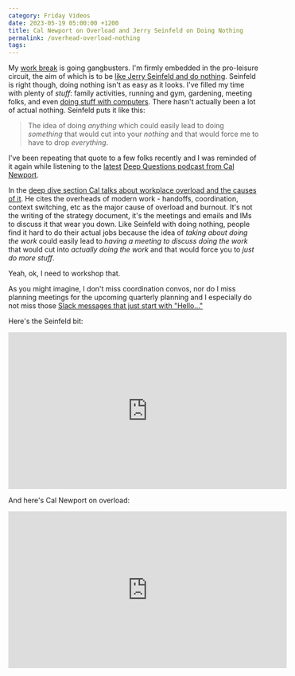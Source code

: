 ```yaml
---
category: Friday Videos
date: 2023-05-19 05:00:00 +1200
title: Cal Newport on Overload and Jerry Seinfeld on Doing Nothing
permalink: /overhead-overload-nothing
tags: 
---
```

My [work break](https://iterative.co.nz/open-to-work-april-2023) is going gangbusters. I'm firmly embedded in the pro-leisure circuit, the aim of which is to be [like Jerry Seinfeld and do nothing](https://www.youtube.com/watch?v=FhPt8_yNqlA). Seinfeld is right though, doing nothing isn't as easy as it looks. I've filled my time with plenty of *stuff*: family activities, running and gym, gardening, meeting folks, and even [doing stuff with computers](https://github.com/jekyll/jekyll/pull/9360). There hasn't actually been a lot of actual nothing. Seinfeld puts it like this:

> The idea of doing *anything* which could easily lead to doing *something* that would cut into your *nothing* and that would force me to have to drop *everything*.

I've been repeating that quote to a few folks recently and I was reminded of it again while listening to the [latest](https://youtu.be/EoWlWIUJyPQ?start=120) [Deep Questions podcast from Cal Newport](https://www.youtube.com/calnewportmedia). 

In the [deep dive section Cal talks about workplace overload and the causes of it](https://youtu.be/EoWlWIUJyPQ?start=120). He cites the overheads of modern work - handoffs, coordination, context switching, etc as the major cause of overload and burnout. It's not the writing of the strategy document, it's the meetings and emails and IMs to discuss it that wear you down. Like Seinfeld with doing nothing, people find it hard to do their actual jobs because the idea of *taking about doing the work* could easily lead to *having a meeting to discuss doing the work* that would cut into *actually doing the work* and that would force you to *just do more stuff*. 

Yeah, ok, I need to workshop that.

As you might imagine, I don't miss coordination convos, nor do I miss planning meetings for the upcoming quarterly planning and I especially do not miss those [Slack messages that just start with "Hello..."](https://nohello.net/en/)

Here's the Seinfeld bit:

<div class="embed-container"><iframe width="560" height="315" src="https://www.youtube-nocookie.com/embed/FhPt8_yNqlA" frameborder="0" allow="accelerometer; autoplay; encrypted-media; gyroscope; picture-in-picture" allowfullscreen></iframe></div>

And here's Cal Newport on overload: 

<iframe width="560" height="315" src="https://www.youtube-nocookie.com/embed/EoWlWIUJyPQ?start=120" title="YouTube video player" frameborder="0" allow="accelerometer; autoplay; clipboard-write; encrypted-media; gyroscope; picture-in-picture; web-share" allowfullscreen></iframe>

